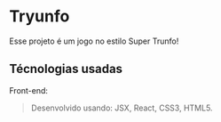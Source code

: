 # Tryunfo
Esse projeto é um jogo no estilo Super Trunfo!

## Técnologias usadas

Front-end:
> Desenvolvido usando: JSX, React, CSS3, HTML5. 
